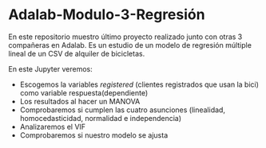 # Adalab-Modulo-3-Regresión

En este repositorio muestro último proyecto realizado junto con otras 3 compañeras en Adalab. Es un estudio de un modelo de regresión múltiple lineal de un CSV de alquiler de bicicletas. 

En este Jupyter veremos:
- Escogemos la variables *registered* (clientes registrados que usan la bici) como variable respuesta(dependiente)
- Los resultados al hacer un MANOVA
- Comprobaremos si cumplen las cuatro asunciones (linealidad, homocedasticidad, normalidad e independencia)
- Analizaremos el VIF 
- Comprobaremos si nuestro modelo se ajusta 
